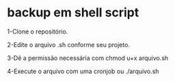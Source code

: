 # backup em shell script

1-Clone o repositório.

2-Edite o arquivo .sh conforme seu projeto.

3-Dê a permissão necessária com chmod u+x arquivo.sh

4-Execute o arquivo com uma cronjob ou ./arquivo.sh

